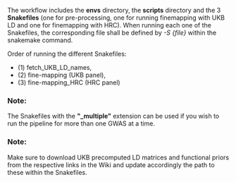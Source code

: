 The workflow includes the **envs** directory, the **scripts** directory and the 3 **Snakefiles** (one for pre-processing, one for running finemapping with UKB LD and one for finemapping with HRC).
When running each one of the Snakefiles, the corresponding file shall be defined by *-S {file}* within the snakemake command.

Order of running the different Snakefiles: 
- (1) fetch_UKB_LD_names,
- (2) fine-mapping (UKB panel),
- (3) fine-mapping_HRC (HRC panel)
  
### Note:
The Snakefiles with the **"_multiple"** extension can be used if you wish to run the pipeline for more than one GWAS at a time.

### Note:
Make sure to download UKB precomputed LD matrices and functional priors from the respective links in the Wiki and update accordingly the path to these within the Snakefiles.
